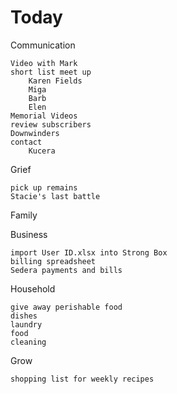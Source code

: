 # Today

Communication

    Video with Mark
    short list meet up
        Karen Fields
        Miga
        Barb
        Elen
    Memorial Videos
    review subscribers
    Downwinders
    contact 
        Kucera

Grief

    pick up remains
    Stacie's last battle

Family


Business

    import User ID.xlsx into Strong Box
    billing spreadsheet
    Sedera payments and bills

Household

    give away perishable food
    dishes
    laundry
    food
    cleaning

Grow

    shopping list for weekly recipes

